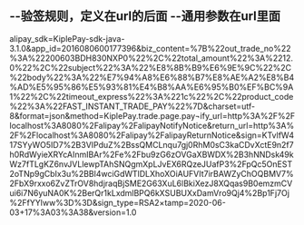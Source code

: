 <form name="punchout_form" method="post" action="https://openapi.alipaydev.com/gateway.do?charset=utf-8&method=KiplePay.trade.page.pay&sign=dhojojxvBVvKWczKCaR7GiVj4GFns7%2Biyd2cDeMAQ5OKpGU1jSjMovheWeQ3kID73wQtKjm8Sxbdo0iInxEGVAncAW%2BJUrIvZizdvwiXAMgjf5nqGrHSA0SYseKqbxyWf5kC%2BLy%2FLOGu5E3qpDqHzJVnqKgZZyL%2B1xVp2axP%2FXVh7hR7uvoLkFWhEfFBArTTFCFAi7bj%2FnQR%2FWpOPqccoe5mHHSvTAtykKS3qlcNfVo4iBYUtTjGb5m18fPb2rxt3%2F3mxPDQ91mZ9fuy96cO1ieWdlQk5agb3HGxjDvngb7lJ3ez7RH8Ke%2BXGF3hWN2i6IBbnB%2BXuWYmxHfYMLhHPw%3D%3D&return_url=http%3A%2F%2Flocalhost%3A8080%2Falipay%2FalipayReturnNotice&notify_url=http%3A%2F%2Flocalhost%3A8080%2Falipay%2FalipayNotifyNotice&version=1.0&app_id=2016080600177396&sign_type=RSA2&timestamp=2020-06-03+15%3A30%3A58&alipay_sdk=KiplePay-sdk-java-3.1.0&format=json">
<input type="hidden" name="biz_content" value="{&quot;out_trade_no&quot;:&quot;200519BAPTN566NC&quot;,&quot;total_amount&quot;:&quot;12.0&quot;,&quot;subject&quot;:&quot;苹果&quot;,&quot;body&quot;:&quot;用户订购商品个数：1&quot;,&quot;timeout_express&quot;:&quot;1c&quot;,&quot;product_code&quot;:&quot;FAST_INSTANT_TRADE_PAY&quot;}">
<input type="submit" value="立即支付" style="display:none" >
</form>
<script>document.forms[0].submit();</script>

--验签规则，定义在url的后面
--通用参数在url里面
--
alipay_sdk=KiplePay-sdk-java-3.1.0&app_id=2016080600177396&biz_content=%7B%22out_trade_no%22%3A%22200603BDH830NXP0%22%2C%22total_amount%22%3A%2212.0%22%2C%22subject%22%3A%22%E8%8B%B9%E6%9E%9C%22%2C%22body%22%3A%22%E7%94%A8%E6%88%B7%E8%AE%A2%E8%B4%AD%E5%95%86%E5%93%81%E4%B8%AA%E6%95%B0%EF%BC%9A1%22%2C%22timeout_express%22%3A%221c%22%2C%22product_code%22%3A%22FAST_INSTANT_TRADE_PAY%22%7D&charset=utf-8&format=json&method=KiplePay.trade.page.pay¬ify_url=http%3A%2F%2Flocalhost%3A8080%2Falipay%2FalipayNotifyNotice&return_url=http%3A%2F%2Flocalhost%3A8080%2Falipay%2FalipayReturnNotice&sign=KTvlfW417SYyWO5ID7%2B3VIPduZ%2BssQMCLnqu7gj0RhM0sC3kaCDvXctE9n2f7h0RdWyieXRYcAInmIBAr%2Fe%2Fbu9zG6zOVGaXBWDX%2B3hNNDsk49kWz7fTLgKZ6nvJVLlewpTAhSNQgmXpLJvEX6RQzeJUafP3%2FpQc5OnEST2oTNp9gCbIx3u%2BBl4wciGdWTlDLXhoXOiAUFVIt7irBAWZyChOQBMV7%2FbX9rxxo6ZvZTrOV8hdjraqBjSME2G63XuL6lBkiXezJ8XQqas9B0emzmCVui6i7N6yuNA0K%2BerQr1kLxdmlBPQ6kXSUBUXxDamVro9Qj4%2Bp1Fj7Oj%2FfYYlww%3D%3D&sign_type=RSA2×tamp=2020-06-03+17%3A03%3A38&version=1.0
